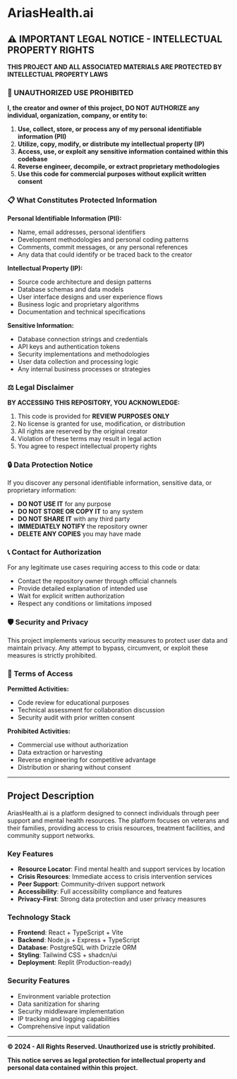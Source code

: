 
# AriasHealth.ai

## ⚠️ IMPORTANT LEGAL NOTICE - INTELLECTUAL PROPERTY RIGHTS

**THIS PROJECT AND ALL ASSOCIATED MATERIALS ARE PROTECTED BY INTELLECTUAL PROPERTY LAWS**

### 🚫 UNAUTHORIZED USE PROHIBITED

**I, the creator and owner of this project, DO NOT AUTHORIZE any individual, organization, company, or entity to:**

1. **Use, collect, store, or process any of my personal identifiable information (PII)**
2. **Utilize, copy, modify, or distribute my intellectual property (IP)**
3. **Access, use, or exploit any sensitive information contained within this codebase**
4. **Reverse engineer, decompile, or extract proprietary methodologies**
5. **Use this code for commercial purposes without explicit written consent**

### 📋 What Constitutes Protected Information

**Personal Identifiable Information (PII):**
- Name, email addresses, personal identifiers
- Development methodologies and personal coding patterns
- Comments, commit messages, or any personal references
- Any data that could identify or be traced back to the creator

**Intellectual Property (IP):**
- Source code architecture and design patterns
- Database schemas and data models
- User interface designs and user experience flows
- Business logic and proprietary algorithms
- Documentation and technical specifications

**Sensitive Information:**
- Database connection strings and credentials
- API keys and authentication tokens
- Security implementations and methodologies
- User data collection and processing logic
- Any internal business processes or strategies

### ⚖️ Legal Disclaimer

**BY ACCESSING THIS REPOSITORY, YOU ACKNOWLEDGE:**

1. This code is provided for **REVIEW PURPOSES ONLY**
2. No license is granted for use, modification, or distribution
3. All rights are reserved by the original creator
4. Violation of these terms may result in legal action
5. You agree to respect intellectual property rights

### 🔒 Data Protection Notice

If you discover any personal identifiable information, sensitive data, or proprietary information:

- **DO NOT USE IT** for any purpose
- **DO NOT STORE OR COPY IT** to any system
- **DO NOT SHARE IT** with any third party
- **IMMEDIATELY NOTIFY** the repository owner
- **DELETE ANY COPIES** you may have made

### 📞 Contact for Authorization

For any legitimate use cases requiring access to this code or data:

- Contact the repository owner through official channels
- Provide detailed explanation of intended use
- Wait for explicit written authorization
- Respect any conditions or limitations imposed

### 🛡️ Security and Privacy

This project implements various security measures to protect user data and maintain privacy. Any attempt to bypass, circumvent, or exploit these measures is strictly prohibited.

### 📝 Terms of Access

**Permitted Activities:**
- Code review for educational purposes
- Technical assessment for collaboration discussion
- Security audit with prior written consent

**Prohibited Activities:**
- Commercial use without authorization
- Data extraction or harvesting
- Reverse engineering for competitive advantage
- Distribution or sharing without consent

---

## Project Description

AriasHealth.ai is a platform designed to connect individuals through peer support and mental health resources. The platform focuses on veterans and their families, providing access to crisis resources, treatment facilities, and community support networks.

### Key Features

- **Resource Locator**: Find mental health and support services by location
- **Crisis Resources**: Immediate access to crisis intervention services
- **Peer Support**: Community-driven support network
- **Accessibility**: Full accessibility compliance and features
- **Privacy-First**: Strong data protection and user privacy measures

### Technology Stack

- **Frontend**: React + TypeScript + Vite
- **Backend**: Node.js + Express + TypeScript
- **Database**: PostgreSQL with Drizzle ORM
- **Styling**: Tailwind CSS + shadcn/ui
- **Deployment**: Replit (Production-ready)

### Security Features

- Environment variable protection
- Data sanitization for sharing
- Security middleware implementation
- IP tracking and logging capabilities
- Comprehensive input validation

---

**© 2024 - All Rights Reserved. Unauthorized use is strictly prohibited.**

**This notice serves as legal protection for intellectual property and personal data contained within this project.**
